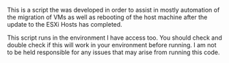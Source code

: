 This is a script the was developed in order to assist in mostly automation of the migration of VMs as well as rebooting of the host machine after the update to the ESXi Hosts has completed.

This script runs in the environment I have access too.  You should check and double check if this will work in your environment before running.  I am not to be held responsible for any issues that may arise from running this code.
